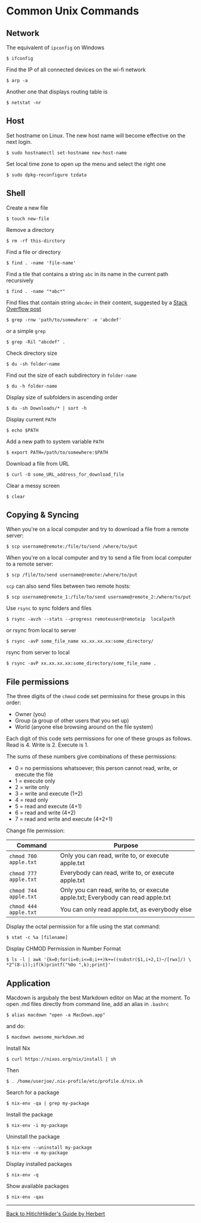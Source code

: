 # Common Unix Commands

## Network

The equivalent of `ipconfig` on Windows

```
$ ifconfig
```

Find the IP of all connected devices on the wi-fi network

```
$ arp -a
```
Another one that displays routing table is

```
$ netstat -nr
```

## Host

Set hostname on Linux. The new host name will become effective on the next login.

```
$ sudo hostnamectl set-hostname new-host-name
```

Set local time zone to open up the menu and select the right one

```
$ sudo dpkg-reconfigure tzdata
```

## Shell

Create a new file

```
$ touch new-file
```

Remove a directory

```
$ rm -rf this-dirctory
```

Find a file or directory

```
$ find . -name 'file-name'
```

Find a tile that contains a string `abc` in its name in the current path recursively

```
$ find . -name "*abc*"
```

Find files that contain string `abcdec` in their content, suggested by a [Stack Overflow post](https://stackoverflow.com/questions/16956810/how-do-i-find-all-files-containing-specific-text-on-linux)

```
$ grep -rnw 'path/to/somewhere' -e 'abcdef'
```
or a simple `grep`

```
$ grep -Ril "abcdef" .
```

Check directory size

```
$ du -sh folder-name
```

Find out the size of each subdirectory in `folder-name`

```
$ du -h folder-name
```

Display size of subfolders in ascending order

```
$ du -sh Downloads/* | sort -h
```

Display current `PATH`

```
$ echo $PATH
```

Add a new path to system variable `PATH`

```
$ export PATH=/path/to/somewhere:$PATH
```

Download a file from URL

```
$ curl -O some_URL_address_for_download_file
```

Clear a messy screen

```
$ clear
```

## Copying & Syncing

When you're on a local computer and try to download a file from a remote server:

```
$ scp username@remote:/file/to/send /where/to/put
```

When you're on a local computer and try to send a file from local computer to a remote server:

```
$ scp /file/to/send username@remote:/where/to/put
```

`scp` can also send files between two remote hosts:

```
$ scp username@remote_1:/file/to/send username@remote_2:/where/to/put
```

Use `rsync` to sync folders and files

```
$ rsync -avzh --stats --progress remoteuser@remoteip  localpath
```

or rsync from local to server

```
$ rsync -avP some_file_name xx.xx.xx.xx:some_directory/
```

rsync from server to local

```
$ rsync -avP xx.xx.xx.xx:some_directory/some_file_name .
```

## File permissions

The three digits of the `chmod` code set permissins for these groups in this order:

- Owner (you)
- Group (a group of other users that you set up)
- World (anyone else browsing around on the file system)

Each digit of this code sets permissions for one of these groups as follows. Read is 4. Write is 2. Execute is 1.

The sums of these numbers give combinations of these permissions:

- 0 = no permissions whatsoever; this person cannot read, write, or execute the file
- 1 = execute only
- 2 = write only
- 3 = write and execute (1+2)
- 4 = read only
- 5 = read and execute (4+1)
- 6 = read and write (4+2)
- 7 = read and write and execute (4+2+1)

Change file permission:

| Command | Purpose |
| --- | --- |
| `chmod 700 apple.txt` | Only you can read, write to, or execute apple.txt |
| `chmod 777 apple.txt` | Everybody can read, write to, or execute apple.txt |
| `chmod 744 apple.txt` | Only you can read, write to, or execute apple.txt; Everybody can read apple.txt |
| `chmod 444 apple.txt` | You can only read apple.txt, as everybody else |

Display the octal permission for a file using the stat command:

```
$ stat -c %a [filename]
```

Display CHMOD Permission in Number Format

```
$ ls -l | awk '{k=0;for(i=0;i<=8;i++)k+=((substr($1,i+2,1)~/[rwx]/) \
*2^(8-i));if(k)printf("%0o ",k);print}'
```

## Application

Macdown is argubaly the best Markdown editor on Mac at the moment. To open .md files directly from command line, add an alias in `.bashrc`

```
$ alias macdown "open -a MacDown.app"
```
and do:
```
$ macdown awesome_markdown.md
```

Install Nix

```
$ curl https://nixos.org/nix/install | sh
```
Then
```
$ . /home/userjoe/.nix-profile/etc/profile.d/nix.sh
```

Search for a package

```
$ nix-env -qa | grep my-package
```

Install the package

```
$ nix-env -i my-package
```

Uninstall the package

```
$ nix-env --uninstall my-package
$ nix-env -e my-package
```

Display installed packages

```
$ nix-env -q
```

Show available packages

```
$ nix-env -qas
```

***

[Back to HitichHikder's Guide by Herbert](README.md)